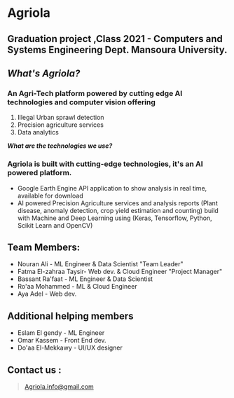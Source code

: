 # **Agriola**

## Graduation project ,Class 2021 - Computers and Systems Engineering Dept. Mansoura University.
## ***What's Agriola?***
### An Agri-Tech platform powered by cutting edge AI technologies and computer vision offering
1. Illegal Urban sprawl detection
2. Precision agriculture services
3. Data analytics 

***What are the technologies we use?***
### Agriola is built with cutting-edge technologies, it's an AI powered platform. 

- Google Earth Engine API application to show analysis in real time, available for download
- AI powered Precision Agriculture services and analysis reports (Plant disease, anomaly detection, crop yield estimation and counting) build with Machine and Deep Learning using (Keras, Tensorflow, Python, Scikit Learn and OpenCV)


## Team Members:

 - Nouran Ali  - ML Engineer & Data Scientist  "Team Leader"
 - Fatma El-zahraa Taysir- Web dev. & Cloud Engineer  "Project Manager"
 - Bassant Ra'faat - ML Engineer & Data Scientist
 - Ro'aa Mohammed - ML & Cloud Engineer 
 - Aya Adel  - Web dev.
 ## Additional helping members
 
 - Eslam El gendy  - ML Engineer
 - Omar Kassem - Front End dev.
 - Do'aa El-Mekkawy  - UI/UX designer

## **Contact us** :

> Agriola.info@gmail.com
>
